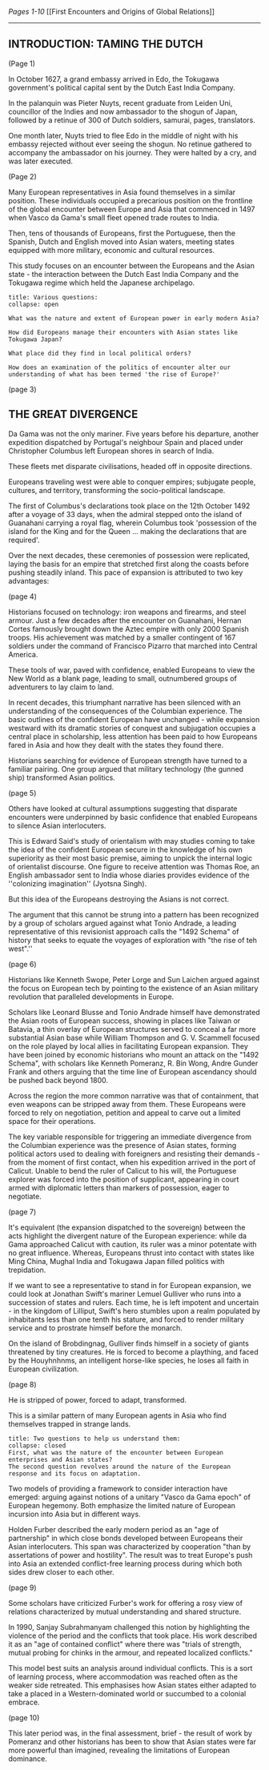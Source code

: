 *Pages 1-10*
[[First Encounters and Origins of Global Relations]]

---
## INTRODUCTION: TAMING THE DUTCH

(Page 1)

In October 1627, a grand embassy arrived in Edo, the Tokugawa government's political capital sent by the Dutch East India Company.

In the palanquin was Pieter Nuyts, recent graduate from Leiden Uni, councillor of the Indies and now ambassador to the shogun of Japan, followed by a retinue of 300 of Dutch soldiers, samurai, pages, translators.

One month later, Nuyts tried to flee Edo in the middle of night with his embassy rejected without ever seeing the shogun. No retinue gathered to accompany the ambassador on his journey. They were halted by a cry, and was later executed.

(Page 2)

Many European representatives in Asia found themselves in a similar position. These individuals occupied a precarious position on the frontline of the global encounter between Europe and Asia that commenced in 1497 when Vasco da Gama's small fleet opened trade routes to India.

Then, tens of thousands of Europeans, first the Portuguese, then the Spanish, Dutch and English moved into Asian waters, meeting states equipped with more military, economic and cultural resources.

This study focuses on an encounter between the Europeans and the Asian state - the interaction between the Dutch East India Company and the Tokugawa regime which held the Japanese archipelago.

```ad-question
title: Various questions:
collapse: open

What was the nature and extent of European power in early modern Asia?

How did Europeans manage their encounters with Asian states like Tokugawa Japan?

What place did they find in local political orders?

How does an examination of the politics of encounter alter our understanding of what has been termed 'the rise of Europe?'
```


(page 3)

## THE GREAT DIVERGENCE

Da Gama was not the only mariner.
Five years before his departure, another expedition dispatched by Portugal's neighbour Spain and placed under Christopher Columbus left European shores in search of India.

These fleets met disparate civilisations, headed off in opposite directions.

Europeans traveling west were able to conquer empires; subjugate people, cultures, and territory, transforming the socio-political landscape.

The first of Columbus's declarations took place on the 12th October 1492 after a voyage of 33 days, when the admiral stepped onto the island of Guanahani carrying a royal flag, wherein Columbus took 'possession of the island for the King and for the Queen ... making the declarations that are required'.

Over the next decades, these ceremonies of possession were replicated, laying the basis for an empire that stretched first along the coasts before pushing steadily inland. This pace of expansion is attributed to two key advantages:

(page 4)

Historians focused on technology: iron weapons and firearms, and steel armour. Just a few decades after the encounter on Guanahani, Hernan Cortes famously brought down the Aztec empire with only 2000 Spanish troops. His achievement was matched by a smaller contingent of 167 soldiers under the command of Francisco Pizarro that marched into Central America.

These tools of war, paved with confidence, enabled Europeans to view the New World as a blank page, leading to small, outnumbered groups of adventurers to lay claim to land.

In recent decades, this triumphant narrative has been silenced with an understanding of the consequences of the Columbian experience. The basic outlines of the confident European have unchanged - while expansion westward with its dramatic stories of conquest and subjugation occupies a central place in scholarship, less attention has been paid to how Europeans fared in Asia and how they dealt with the states they found there.

Historians searching for evidence of European strength have turned to a familiar pairing. One group argued that military technology (the gunned ship) transformed Asian politics.

(page 5)

Others have looked at cultural assumptions suggesting that disparate encounters were underpinned by basic confidence that enabled Europeans to silence Asian interlocuters.

This is Edward Said's study of orientalism with may studies coming to take the idea of the confident European secure in the knowledge of his own superiority as their most basic premise, aiming to unpick the internal logic of  orientalist discourse. One figure to receive attention was Thomas Roe, an English ambassador sent to India whose diaries provides evidence of the ''colonizing imagination'' (Jyotsna Singh).

But this idea of the Europeans destroying the Asians is not correct.

The argument that this cannot be strung into a pattern has been recognized by a group of scholars argued against what Tonio Andrade, a leading representative of this revisionist approach calls the "1492 Schema" of history that seeks to equate the voyages of exploration with "the rise of teh west".''

(page 6)

Historians like Kenneth Swope, Peter Lorge and Sun Laichen argued against the focus on European tech by pointing to the existence of an Asian military revolution that paralleled developments in Europe.

Scholars like Leonard Blusse and Tonio Andrade himself have demonstrated the Asian roots of European success, showing in places like Taiwan or Batavia, a thin overlay of European structures served to conceal a far more substantial Asian base while William Thompson and G. V. Scammell focused on the role played by local allies in facilitating European expansion. They have been joined by economic historians who mount an attack on the "1492 Schema", with scholars like Kenneth Pomeranz, R. Bin Wong, Andre Gunder Frank and others arguing that the time line of European ascendancy should be pushed back beyond 1800.

Across the region the more common narrative was that of containment, that even weapons can be stripped away from them. These Europeans were forced to rely on negotiation, petition and appeal to carve out a limited space for their operations.

The key variable responsible for triggering an immediate divergence from the Columbian experience was the presence of Asian states, forming political actors used to dealing with foreigners and resisting their demands - from the moment of first contact, when his expedition arrived in the port of Calicut. Unable to bend the ruler of Calicut to his will, the Portuguese explorer was forced into the position of supplicant, appearing in court armed with diplomatic letters than markers of possession, eager to negotiate.

(page 7)

It's equivalent (the expansion dispatched to the sovereign) between the acts highlight the divergent nature of the European experience: while da Gama approached Calicut with caution, its ruler was a minor potentate with no great influence. Whereas, Europeans thrust into contact with states like Ming China, Mughal India and Tokugawa Japan filled politics with trepidation.

If we want to see a representative to stand in for European expansion, we could look at Jonathan Swift's mariner Lemuel Gulliver who runs into a succession of states and rulers. Each time, he is left impotent and uncertain - in the kingdom of Lilliput, Swift's hero stumbles upon a realm populated by inhabitants less than one tenth his stature, and forced to render military service and to prostrate himself before the monarch.

On the island of Brobdingnag, Gulliver finds himself in a society of giants threatened by tiny creatures. He is forced to become a plaything, and faced by the Houyhnhnms, an intelligent horse-like species, he loses all faith in European civilization.

(page 8)

He is stripped of power, forced to adapt, transformed.

This is a similar pattern of many European agents in Asia who find themselves trapped in strange lands.

```ad-question
title: Two questions to help us understand them:
collapse: closed
First, what was the nature of the encounter between European enterprises and Asian states?
The second question revolves around the nature of the European response and its focus on adaptation.
```

Two models of providing a framework to consider interaction have emerged: arguing against notions of a unitary "Vasco da Gama epoch" of European hegemony. Both emphasize the limited nature of European incursion into Asia but in different ways.

Holden Furber described the early modern period as an "age of partnership" in which close bonds developed between Europeans their Asian interlocuters. This span was characterized by cooperation "than by assertations of power and hostility". The result was to treat Europe's push into Asia an extended conflict-free learning process during which both sides drew closer to each other.

(page 9)

Some scholars have criticized Furber's work for offering a rosy view of relations characterized by mutual understanding and shared structure.

In 1990, Sanjay Subrahmanyam challenged this notion by highlighting the violence of the period and the conflicts that took place. His work described it as an "age of contained conflict" where there was "trials of strength, mutual probing for chinks in the armour, and repeated localized conflicts."

This model best suits an analysis around individual conflicts. This is a sort of learning process, where accommodation was reached often as the weaker side retreated. This emphasises how Asian states either adapted to take a placed in a Western-dominated world or succumbed to a colonial embrace.

(page 10)

This later period was, in the final assessment, brief - the result of work by Pomeranz and other historians has been to show that Asian states were far more powerful than imagined, revealing the limitations of European dominance.











